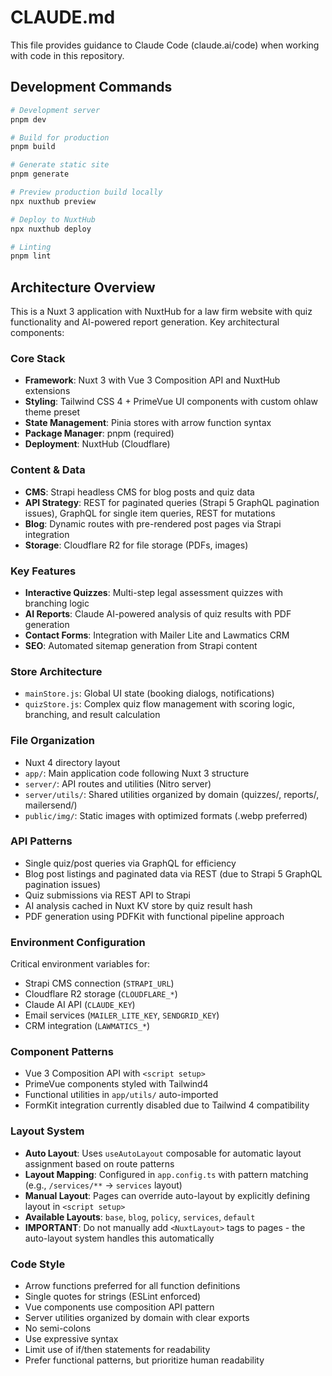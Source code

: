 # CLAUDE.md

This file provides guidance to Claude Code (claude.ai/code) when working with code in this repository.

## Development Commands

```bash
# Development server
pnpm dev

# Build for production
pnpm build

# Generate static site
pnpm generate

# Preview production build locally
npx nuxthub preview

# Deploy to NuxtHub
npx nuxthub deploy

# Linting
pnpm lint
```

## Architecture Overview

This is a Nuxt 3 application with NuxtHub for a law firm website with quiz functionality and AI-powered report generation. Key architectural components:

### Core Stack
- **Framework**: Nuxt 3 with Vue 3 Composition API and NuxtHub extensions
- **Styling**: Tailwind CSS 4 + PrimeVue UI components with custom ohlaw theme preset
- **State Management**: Pinia stores with arrow function syntax
- **Package Manager**: pnpm (required)
- **Deployment**: NuxtHub (Cloudflare)

### Content & Data
- **CMS**: Strapi headless CMS for blog posts and quiz data
- **API Strategy**: REST for paginated queries (Strapi 5 GraphQL pagination issues), GraphQL for single item queries, REST for mutations
- **Blog**: Dynamic routes with pre-rendered post pages via Strapi integration
- **Storage**: Cloudflare R2 for file storage (PDFs, images)

### Key Features
- **Interactive Quizzes**: Multi-step legal assessment quizzes with branching logic
- **AI Reports**: Claude AI-powered analysis of quiz results with PDF generation
- **Contact Forms**: Integration with Mailer Lite and Lawmatics CRM
- **SEO**: Automated sitemap generation from Strapi content

### Store Architecture
- `mainStore.js`: Global UI state (booking dialogs, notifications)
- `quizStore.js`: Complex quiz flow management with scoring logic, branching, and result calculation

### File Organization
- Nuxt 4 directory layout
- `app/`: Main application code following Nuxt 3 structure
- `server/`: API routes and utilities (Nitro server)
- `server/utils/`: Shared utilities organized by domain (quizzes/, reports/, mailersend/)
- `public/img/`: Static images with optimized formats (.webp preferred)

### API Patterns
- Single quiz/post queries via GraphQL for efficiency
- Blog post listings and paginated data via REST (due to Strapi 5 GraphQL pagination issues)
- Quiz submissions via REST API to Strapi
- AI analysis cached in Nuxt KV store by quiz result hash
- PDF generation using PDFKit with functional pipeline approach

### Environment Configuration
Critical environment variables for:
- Strapi CMS connection (`STRAPI_URL`)
- Cloudflare R2 storage (`CLOUDFLARE_*`)
- Claude AI API (`CLAUDE_KEY`)
- Email services (`MAILER_LITE_KEY`, `SENDGRID_KEY`)
- CRM integration (`LAWMATICS_*`)

### Component Patterns
- Vue 3 Composition API with `<script setup>`
- PrimeVue components styled with Tailwind4
- Functional utilities in `app/utils/` auto-imported
- FormKit integration currently disabled due to Tailwind 4 compatibility

### Layout System
- **Auto Layout**: Uses `useAutoLayout` composable for automatic layout assignment based on route patterns
- **Layout Mapping**: Configured in `app.config.ts` with pattern matching (e.g., `/services/**` → `services` layout)
- **Manual Layout**: Pages can override auto-layout by explicitly defining layout in `<script setup>`
- **Available Layouts**: `base`, `blog`, `policy`, `services`, `default`
- **IMPORTANT**: Do not manually add `<NuxtLayout>` tags to pages - the auto-layout system handles this automatically

### Code Style
- Arrow functions preferred for all function definitions
- Single quotes for strings (ESLint enforced)
- Vue components use composition API pattern
- Server utilities organized by domain with clear exports
- No semi-colons
- Use expressive syntax
- Limit use of if/then statements for readability
- Prefer functional patterns, but prioritize human readability